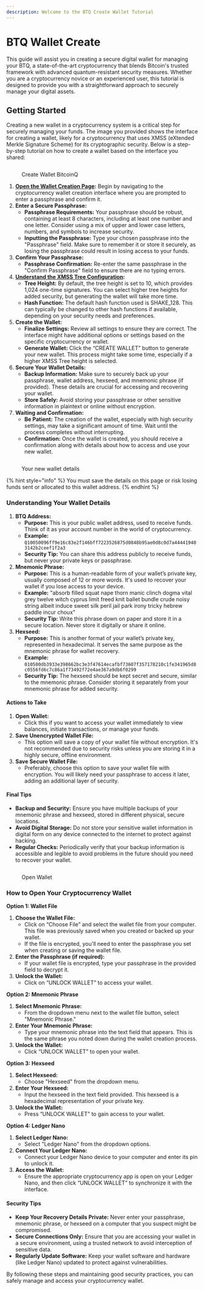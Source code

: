```yaml
---
description: Welcome to the BTQ Create Wallet Tutorial
---
```


# BTQ Wallet Create

This guide will assist you in creating a secure digital wallet for managing your BTQ, a state-of-the-art cryptocurrency that blends Bitcoin's trusted framework with advanced quantum-resistant security measures. Whether you are a cryptocurrency novice or an experienced user, this tutorial is designed to provide you with a straightforward approach to securely manage your digital assets.

## Getting Started

Creating a new wallet in a cryptocurrency system is a critical step for securely managing your funds. The image you provided shows the interface for creating a wallet, likely for a cryptocurrency that uses XMSS (eXtended Merkle Signature Scheme) for its cryptographic security. Below is a step-by-step tutorial on how to create a wallet based on the interface you shared:

<figure><img src="../.gitbook/assets/image.png" alt=""><figcaption><p>Create Wallet BitcoinQ</p></figcaption></figure>

1. [**Open the Wallet Creation Page**](https://wallet.bitcoinq.xyz)**:** Begin by navigating to the cryptocurrency wallet creation interface where you are prompted to enter a passphrase and confirm it.
2. **Enter a Secure Passphrase:**
   * **Passphrase Requirements:** Your passphrase should be robust, containing at least 8 characters, including at least one number and one letter. Consider using a mix of upper and lower case letters, numbers, and symbols to increase security.
   * **Inputting the Passphrase:** Type your chosen passphrase into the "Passphrase" field. Make sure to remember it or store it securely, as losing the passphrase could result in losing access to your funds.
3. **Confirm Your Passphrase:**
   * **Passphrase Confirmation:** Re-enter the same passphrase in the "Confirm Passphrase" field to ensure there are no typing errors.
4. [**Understand the XMSS Tree Configuration**](btq-wallet-overview.md#btq-address-options)**:**
   * **Tree Height:** By default, the tree height is set to 10, which provides 1,024 one-time signatures. You can select higher tree heights for added security, but generating the wallet will take more time.
   * **Hash Function:** The default hash function used is SHAKE\_128. This can typically be changed to other hash functions if available, depending on your security needs and preferences.
5. **Create the Wallet:**
   * **Finalize Settings:** Review all settings to ensure they are correct. The interface might have additional options or settings based on the specific cryptocurrency or wallet.
   * **Generate Wallet:** Click the “CREATE WALLET” button to generate your new wallet. This process might take some time, especially if a higher XMSS Tree height is selected.
6. **Secure Your Wallet Details:**
   * **Backup Information:** Make sure to securely back up your passphrase, wallet address, hexseed, and mnemonic phrase (if provided). These details are crucial for accessing and recovering your wallet.
   * **Store Safely:** Avoid storing your passphrase or other sensitive information in plaintext or online without encryption.
7. **Waiting and Confirmation:**
   * **Be Patient:** The creation of the wallet, especially with high security settings, may take a significant amount of time. Wait until the process completes without interrupting.
   * **Confirmation:** Once the wallet is created, you should receive a confirmation along with details about how to access and use your new wallet.

<figure><img src="../.gitbook/assets/image (1).png" alt=""><figcaption><p>Your new wallet details</p></figcaption></figure>

{% hint style="info" %}
You must save the details on this page or risk losing funds sent or allocated to this wallet address.
{% endhint %}

### Understanding Your Wallet Details

1. **BTQ Address:**
   * **Purpose:** This is your public wallet address, used to receive funds. Think of it as your account number in the world of cryptocurrency.
   * **Example:** `Q10050096ff9e16c83e2f146bff7223526875d0848b95ae0d8c0d7a444419403142b2ceef1f2a3`
   * **Security Tip:** You can share this address publicly to receive funds, but never your private keys or passphrase.
2. **Mnemonic Phrase:**
   * **Purpose:** This is a human-readable form of your wallet’s private key, usually composed of 12 or more words. It's used to recover your wallet if you lose access to your device.
   * **Example:** "absorb filled squat nape thorn manic clinch dogma vital grey twelve witch cyprus limit freed knit ballet bundle crude noisy string albeit induce sweet silk peril jail park irony tricky hebrew paddle incur choux"
   * **Security Tip:** Write this phrase down on paper and store it in a secure location. Never store it digitally or share it online.
3. **Hexseed:**
   * **Purpose:** This is another format of your wallet’s private key, represented in hexadecimal. It serves the same purpose as the mnemonic phrase for wallet recovery.
   * **Example:** `010500db3933e398662bc3e3f47614ecafbf73607f357178210c1fe341965d8c0556fd6c7c86a1f73492f72e4ae367a9db6f0299`
   * **Security Tip:** The hexseed should be kept secret and secure, similar to the mnemonic phrase. Consider storing it separately from your mnemonic phrase for added security.

#### Actions to Take

1. **Open Wallet:**
   * Click this if you want to access your wallet immediately to view balances, initiate transactions, or manage your funds.
2. **Save Unencrypted Wallet File:**
   * This option will save a copy of your wallet file without encryption. It's not recommended due to security risks unless you are storing it in a highly secure, offline environment.
3. **Save Secure Wallet File:**
   * Preferably, choose this option to save your wallet file with encryption. You will likely need your passphrase to access it later, adding an additional layer of security.

#### Final Tips

* **Backup and Security:** Ensure you have multiple backups of your mnemonic phrase and hexseed, stored in different physical, secure locations.
* **Avoid Digital Storage:** Do not store your sensitive wallet information in digital form on any device connected to the internet to protect against hacking.
* **Regular Checks:** Periodically verify that your backup information is accessible and legible to avoid problems in the future should you need to recover your wallet.

<figure><img src="../.gitbook/assets/image (3).png" alt=""><figcaption><p>Open Wallet</p></figcaption></figure>

### How to Open Your Cryptocurrency Wallet

**Option 1: Wallet File**

1. **Choose the Wallet File:**
   * Click on “Choose File” and select the wallet file from your computer. This file was previously saved when you created or backed up your wallet.
   * If the file is encrypted, you'll need to enter the passphrase you set when creating or saving the wallet file.
2. **Enter the Passphrase (if required):**
   * If your wallet file is encrypted, type your passphrase in the provided field to decrypt it.
3. **Unlock the Wallet:**
   * Click on “UNLOCK WALLET” to access your wallet.

**Option 2: Mnemonic Phrase**

1. **Select Mnemonic Phrase:**
   * From the dropdown menu next to the wallet file button, select "Mnemonic Phrase."
2. **Enter Your Mnemonic Phrase:**
   * Type your mnemonic phrase into the text field that appears. This is the same phrase you noted down during the wallet creation process.
3. **Unlock the Wallet:**
   * Click “UNLOCK WALLET” to open your wallet.

**Option 3: Hexseed**

1. **Select Hexseed:**
   * Choose "Hexseed" from the dropdown menu.
2. **Enter Your Hexseed:**
   * Input the hexseed in the text field provided. This hexseed is a hexadecimal representation of your private key.
3. **Unlock the Wallet:**
   * Press “UNLOCK WALLET” to gain access to your wallet.

**Option 4: Ledger Nano**

1. **Select Ledger Nano:**
   * Select "Ledger Nano" from the dropdown options.
2. **Connect Your Ledger Nano:**
   * Connect your Ledger Nano device to your computer and enter its pin to unlock it.
3. **Access the Wallet:**
   * Ensure the appropriate cryptocurrency app is open on your Ledger Nano, and then click “UNLOCK WALLET” to synchronize it with the interface.

#### Security Tips

* **Keep Your Recovery Details Private:** Never enter your passphrase, mnemonic phrase, or hexseed on a computer that you suspect might be compromised.
* **Secure Connections Only:** Ensure that you are accessing your wallet in a secure environment, using a trusted network to avoid interception of sensitive data.
* **Regularly Update Software:** Keep your wallet software and hardware (like Ledger Nano) updated to protect against vulnerabilities.

By following these steps and maintaining good security practices, you can safely manage and access your cryptocurrency wallet.
